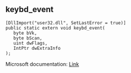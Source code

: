 ## keybd_event

```
[DllImport("user32.dll", SetLastError = true)]
public static extern void keybd_event(
   byte bVk,
   byte bScan,
   uint dwFlags,
   IntPtr dwExtraInfo
);
```

Microsoft documentation: [Link](https://docs.microsoft.com/en-us/windows/win32/api/winuser/nf-winuser-keybd_event)
